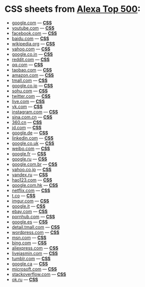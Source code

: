 # CSS sheets from [Alexa Top 500](http://www.alexa.com/topsites):
* [google.com](http://google.com) — **[CSS](css/google.com.css)**
* [youtube.com](http://youtube.com) — **[CSS](css/youtube.com.css)**
* [facebook.com](http://facebook.com) — **[CSS](css/facebook.com.css)**
* [baidu.com](http://baidu.com) — **[CSS](css/baidu.com.css)**
* [wikipedia.org](http://wikipedia.org) — **[CSS](css/wikipedia.org.css)**
* [yahoo.com](http://yahoo.com) — **[CSS](css/yahoo.com.css)**
* [google.co.in](http://google.co.in) — **[CSS](css/google.co.in.css)**
* [reddit.com](http://reddit.com) — **[CSS](css/reddit.com.css)**
* [qq.com](http://qq.com) — **[CSS](css/qq.com.css)**
* [taobao.com](http://taobao.com) — **[CSS](css/taobao.com.css)**
* [amazon.com](http://amazon.com) — **[CSS](css/amazon.com.css)**
* [tmall.com](http://tmall.com) — **[CSS](css/tmall.com.css)**
* [google.co.jp](http://google.co.jp) — **[CSS](css/google.co.jp.css)**
* [sohu.com](http://sohu.com) — **[CSS](css/sohu.com.css)**
* [twitter.com](http://twitter.com) — **[CSS](css/twitter.com.css)**
* [live.com](http://live.com) — **[CSS](css/live.com.css)**
* [vk.com](http://vk.com) — **[CSS](css/vk.com.css)**
* [instagram.com](http://instagram.com) — **[CSS](css/instagram.com.css)**
* [sina.com.cn](http://sina.com.cn) — **[CSS](css/sina.com.cn.css)**
* [360.cn](http://360.cn) — **[CSS](css/360.cn.css)**
* [jd.com](http://jd.com) — **[CSS](css/jd.com.css)**
* [google.de](http://google.de) — **[CSS](css/google.de.css)**
* [linkedin.com](http://linkedin.com) — **[CSS](css/linkedin.com.css)**
* [google.co.uk](http://google.co.uk) — **[CSS](css/google.co.uk.css)**
* [weibo.com](http://weibo.com) — **[CSS](css/weibo.com.css)**
* [google.fr](http://google.fr) — **[CSS](css/google.fr.css)**
* [google.ru](http://google.ru) — **[CSS](css/google.ru.css)**
* [google.com.br](http://google.com.br) — **[CSS](css/google.com.br.css)**
* [yahoo.co.jp](http://yahoo.co.jp) — **[CSS](css/yahoo.co.jp.css)**
* [yandex.ru](http://yandex.ru) — **[CSS](css/yandex.ru.css)**
* [hao123.com](http://hao123.com) — **[CSS](css/hao123.com.css)**
* [google.com.hk](http://google.com.hk) — **[CSS](css/google.com.hk.css)**
* [netflix.com](http://netflix.com) — **[CSS](css/netflix.com.css)**
* [t.co](http://t.co) — **[CSS](css/t.co.css)**
* [imgur.com](http://imgur.com) — **[CSS](css/imgur.com.css)**
* [google.it](http://google.it) — **[CSS](css/google.it.css)**
* [ebay.com](http://ebay.com) — **[CSS](css/ebay.com.css)**
* [pornhub.com](http://pornhub.com) — **[CSS](css/pornhub.com.css)**
* [google.es](http://google.es) — **[CSS](css/google.es.css)**
* [detail.tmall.com](http://detail.tmall.com) — **[CSS](css/detail.tmall.com.css)**
* [wordpress.com](http://wordpress.com) — **[CSS](css/wordpress.com.css)**
* [msn.com](http://msn.com) — **[CSS](css/msn.com.css)**
* [bing.com](http://bing.com) — **[CSS](css/bing.com.css)**
* [aliexpress.com](http://aliexpress.com) — **[CSS](css/aliexpress.com.css)**
* [livejasmin.com](http://livejasmin.com) — **[CSS](css/livejasmin.com.css)**
* [tumblr.com](http://tumblr.com) — **[CSS](css/tumblr.com.css)**
* [google.ca](http://google.ca) — **[CSS](css/google.ca.css)**
* [microsoft.com](http://microsoft.com) — **[CSS](css/microsoft.com.css)**
* [stackoverflow.com](http://stackoverflow.com) — **[CSS](css/stackoverflow.com.css)**
* [ok.ru](http://ok.ru) — **[CSS](css/ok.ru.css)**
